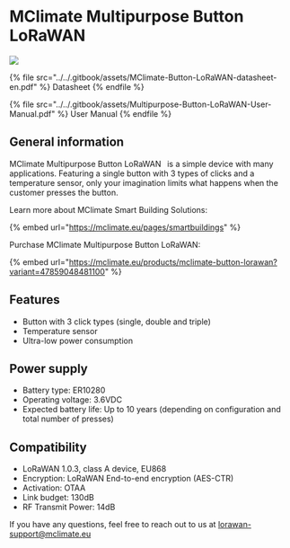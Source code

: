 # MClimate Multipurpose Button LoRaWAN

![](<../../.gitbook/assets/mw1920\_MClimate-Multipurpose\_\_\_Button-LoRaWAN copy.png>)

{% file src="../../.gitbook/assets/MClimate-Button-LoRaWAN-datasheet-en.pdf" %}
Datasheet
{% endfile %}

{% file src="../../.gitbook/assets/Multipurpose-Button-LoRaWAN-User-Manual.pdf" %}
User Manual
{% endfile %}

## General information

MClimate Multipurpose Button LoRaWAN  is a simple device with many applications. Featuring a single button with 3 types of clicks and a temperature sensor, only your imagination limits what happens when the customer presses the button.

Learn more about MClimate Smart Building Solutions:

{% embed url="https://mclimate.eu/pages/smartbuildings" %}

Purchase MClimate Multipurpose Button LoRaWAN:

{% embed url="https://mclimate.eu/products/mclimate-button-lorawan?variant=47859048481100" %}

## Features

* Button with 3 click types (single, double and triple)
* Temperature sensor
* Ultra-low power consumption

## Power supply

* Battery type: ER10280
* Operating voltage: 3.6VDC
* Expected battery life: Up to 10 years (depending on configuration and total number of presses)

## Compatibility

* LoRaWAN 1.0.3, class A device, EU868
* Encryption: LoRaWAN End-to-end encryption (AES-CTR)
* Activation: OTAA
* Link budget: 130dB
* RF Transmit Power: 14dB

If you have any questions, feel free to reach out to us at [lorawan-support@mclimate.eu](mailto:lorawan-support@mclimate.eu)
